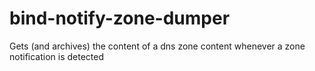 # bind-notify-zone-dumper
Gets (and archives) the content of a dns zone content whenever a zone notification is detected
